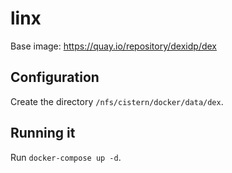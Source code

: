 # linx


Base image: https://quay.io/repository/dexidp/dex



## Configuration

Create the directory `/nfs/cistern/docker/data/dex`.


## Running it

Run `docker-compose up -d`.
